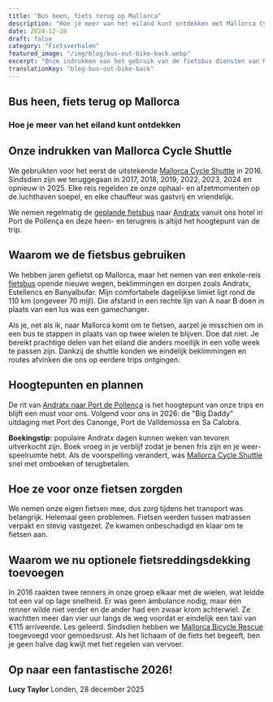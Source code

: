 ```yaml
---
title: "Bus heen, fiets terug op Mallorca"
description: "Hoe je meer van het eiland kunt ontdekken met Mallorca Cycle Shuttle - onze ervaring met de fietsbus service sinds 2016 tot 2025."
date: 2024-12-28
draft: false
category: "Fietsverhalen"
featured_image: "/img/blog/bus-out-bike-back.webp"
excerpt: "Onze indrukken van het gebruik van de fietsbus diensten van Mallorca Cycle Shuttle sinds 2016 - nieuwe routes, beklimmingen en dorpen over het hele eiland openen."
translationKey: "blog-bus-out-bike-back"
---
```


## Bus heen, fiets terug op Mallorca
### Hoe je meer van het eiland kunt ontdekken

## Onze indrukken van Mallorca Cycle Shuttle

We gebruikten voor het eerst de uitstekende <a href="https://mallorcacycleshuttle.company.site/products/Scheduled-Bike-Buses-c15728235" target="_blank">Mallorca Cycle Shuttle</a> in 2016. Sindsdien zijn we teruggegaan in 2017, 2018, 2019, 2022, 2023, 2024 en opnieuw in 2025. Elke reis regelden ze onze ophaal- en afzetmomenten op de luchthaven soepel, en elke chauffeur was gastvrij en vriendelijk.

We nemen regelmatig de <a href="https://mallorcacycleshuttle.company.site/products/Scheduled-Bike-Buses-c15728235" target="_blank">geplande fietsbus</a> naar <a href="/nl/fiets-shuttle/andratx-pollenca-gids/" target="_blank">Andratx</a> vanuit ons hotel in Port de Pollença en deze heen- en terugreis is altijd het hoogtepunt van de trip.

## Waarom we de fietsbus gebruiken

We hebben jaren gefietst op Mallorca, maar het nemen van een enkele-reis <a href="https://mallorcacycleshuttle.company.site/products/Scheduled-Bike-Buses-c15728235" target="_blank">fietsbus</a> opende nieuwe wegen, beklimmingen en dorpen zoals Andratx, Estellencs en Banyalbufar. Mijn comfortabele dagelijkse limiet ligt rond de 110 km (ongeveer 70 mijl). Die afstand in een rechte lijn van A naar B doen in plaats van een lus was een gamechanger.

Als je, net als ik, naar Mallorca komt om te fietsen, aarzel je misschien om in een bus te stappen in plaats van op twee wielen te blijven. Doe dat niet. Je bereikt prachtige delen van het eiland die anders moeilijk in een volle week te passen zijn. Dankzij de shuttle konden we eindelijk beklimmingen en routes afvinken die ons op eerdere trips ontgingen.

## Hoogtepunten en plannen

De rit van <a href="/nl/fiets-shuttle/andratx-pollenca-gids/" target="_blank">Andratx naar Port de Pollença</a> is het hoogtepunt van onze trips en blijft een must voor ons. Volgend voor ons in 2026: de "Big Daddy" uitdaging met Port des Canonge, Port de Valldemossa en Sa Calobra.

**Boekingstip:** populaire Andratx dagen kunnen weken van tevoren uitverkocht zijn. Boek vroeg in je verblijf zodat je benen fris zijn en je weer-speelruimte hebt. Als de voorspelling verandert, was <a href="https://mallorcacycleshuttle.company.site/products/Scheduled-Bike-Buses-c15728235" target="_blank">Mallorca Cycle Shuttle</a> snel met omboeken of terugbetalen.

## Hoe ze voor onze fietsen zorgden

We nemen onze eigen fietsen mee, dus zorg tijdens het transport was belangrijk. Helemaal geen problemen. Fietsen werden tussen matrassen verpakt en stevig vastgezet. Ze kwamen onbeschadigd en klaar om te fietsen aan.

## Waarom we nu optionele fietsreddingsdekking toevoegen

In 2016 raakten twee renners in onze groep elkaar met de wielen, wat leidde tot een val op lage snelheid. Er was geen ambulance nodig, maar één renner wilde niet verder en de ander had een zwaar krom achterwiel. Ze wachtten meer dan vier uur langs de weg voordat er eindelijk een taxi van €115 arriveerde. Les geleerd. Sindsdien hebben we <a href="https://mallorcacycleshuttle.company.site/products/Rescue-&-Recovery-c15728236" target="_blank">Mallorca Bicycle Rescue</a> toegevoegd voor gemoedsrust. Als het lichaam of de fiets het begeeft, ben je geen halve dag kwijt met het regelen van vervoer.

## Op naar een fantastische 2026!

**Lucy Taylor**
Londen, 28 december 2025
